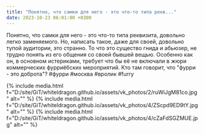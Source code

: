 ```yaml
---
title: "Понятно, что самки для него - это что-то типа рекв..."
date: 2023-10-23 06:01:00 +0300
---
```


Понятно, что самки для него - это что-то типа реквизита, довольно легко заменяемого. Но, написать такое, даже для своей, довольно тупой аудитории, это странно.
То что это существо гнида и абьюзер, не трудно понять из его общения со своей бывшей вещью. Особенно как он, в основном истериками, требует что бы её не включали в жюри коммерческих фурриёбских мероприятий.
Кто там говорит, что "фурри - это доброта"?
#фурри #москва #вролик #furry


{% include media.html f="D:/site/GiT/whiteldragon.github.io/assets/vk_photos/2/ruWiJgM81co.jpg" alt="" %}
{% include media.html f="D:/site/GiT/whiteldragon.github.io/assets/vk_photos/4/ZScpd9ED9tY.jpg" alt="" %}
{% include media.html f="D:/site/GiT/whiteldragon.github.io/assets/vk_photos/4/cZaFdSGZMUE.jpg" alt="" %}

